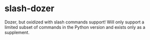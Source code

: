 # slash-dozer
Dozer, but oxidized with slash commands support! Will only support a limited subset of commands in the Python version and exists only as a supplement.
